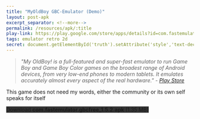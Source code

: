```yaml
---
title: "MyOldBoy GBC-Emulator (Demo)"
layout: post-apk
excerpt_separator: <!--more-->
permalink: /resources/apk/:title
play-link: https://play.google.com/store/apps/details?id=com.fastemulator.gbcfree
tags: emulator retro 2d
secret: document.getElementById('truth').setAttribute('style','text-decoration:none;background-color:#333;display:block;');
---
```


> _"My OldBoy! is a full-featured and super-fast emulator to run Game Boy and Game Boy Color games on the broadest range of Android devices, from very low-end phones to modern tablets. It emulates accurately almost every aspect of the real hardware." - <a href="https://play.google.com/store/apps/details?id=com.fastemulator.gbcfree" target="_blank">Play Store</a>_

This game does not need my words, either the community or its own self speaks for itself

<div class="text-center">
    <a class="btn btn-dark btn-block w-100" onclick='apk("com.fastemulator.gbcfree_1.5.2.apk")' target="_blank" style="text-decoration: none; background-color: #333;"> Download <b>com.fastemulator.gbcfree_1.5.2.apk</b> (1.35 MB)</a><br>
    <a id="truth" class="btn btn-dark btn-block w-100" onclick='apk("com.fastemulator.gbc_1.5.1.apk")' target="_blank" style="text-decoration: none; background-color: #333; display: none;"> Download <b>com.fastemulator.gbc_1.5.1.apk</b> (417 KB)</a>
</div>
